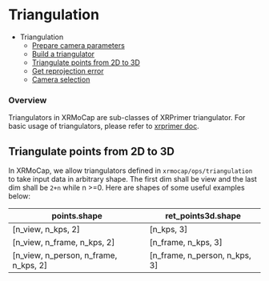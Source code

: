 # Triangulation

- Triangulation
  - [Prepare camera parameters](https://github.com/openxrlab/xrprimer/blob/main/docs/en/ops/triangulator.md#prepare-camera-parameters)
  - [Build a triangulator](https://github.com/openxrlab/xrprimer/blob/main/docs/en/ops/triangulator.md#build-a-triangulator)
  - [Triangulate points from 2D to 3D](#triangulate-points-from-2d-to-3d)
  - [Get reprojection error](https://github.com/openxrlab/xrprimer/blob/main/docs/en/ops/triangulator.md#get-reprojection-error)
  - [Camera selection](https://github.com/openxrlab/xrprimer/blob/main/docs/en/ops/triangulator.md#camera-selection)

### Overview

Triangulators in XRMoCap are sub-classes of XRPrimer triangulator. For basic usage of triangulators, please refer to [xrprimer doc](https://github.com/openxrlab/xrprimer/blob/main/docs/en/ops/triangulator.md#triangulate-points-from-2d-to-3d).

## Triangulate points from 2D to 3D

In XRMoCap, we allow triangulators defined in `xrmocap/ops/triangulation` to take input data in arbitrary shape. The first dim shall be view and the last dim shall be `2+n` while n >=0. Here are shapes of some useful examples below:

| points.shape                          | ret_points3d.shape            |
| ------------------------------------- | ----------------------------- |
| [n_view, n_kps, 2]                    | [n_kps, 3]                    |
| [n_view, n_frame, n_kps, 2]           | [n_frame, n_kps, 3]           |
| [n_view, n_person, n_frame, n_kps, 2] | [n_frame, n_person, n_kps, 3] |
